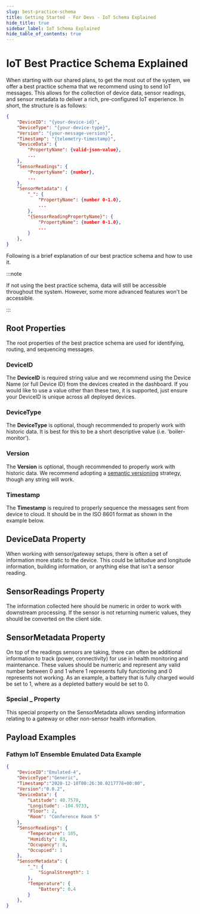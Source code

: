 ```yaml
---
slug: best-practice-schema
title: Getting Started - For Devs - IoT Schema Explained
hide_title: true
sidebar_label: IoT Schema Explained 
hide_table_of_contents: true
---
```


# IoT Best Practice Schema Explained

When starting with our shared plans, to get the most out of the system, we offer a best practice schema that we recommend using to send IoT messages.  This allows for the collection of device data, sensor readings, and sensor metadata to deliver a rich, pre-configured IoT experience.   In short, the structure is as follows:

```json
{
    "DeviceID": "{your-device-id}",
    "DeviceType": "{your-device-type}",
    "Version": "{your-message-version}",
    "Timestamp": "{telemetry-timestamp}",
    "DeviceData": {
        "PropertyName": {valid-json-value},
        ...
    },
    "SensorReadings": {
        "PropertyName": {number},
        ...
    },
    "SensorMetadata": {
        "_": {
            "PropertyName": {number 0-1.0},
            ...
        },
        "{SensorReadingPropertyName}": {
            "PropertyName": {number 0-1.0},
            ...
        }
    },
}
```

Following is a brief explanation of our best practice schema and how to use it.

:::note

If not using the best practice schema, data will still be accessible throughout the system. However, some more advanced features won't be accessible.

:::

## Root Properties

The root properties of the best practice schema are used for identifying, routing, and sequencing messages.

### DeviceID

The **DeviceID** is required string value and we recommend using the Device Name (or full Device ID) from the devices created in the dashboard.  If you would like to use a value other than these two, it is supported, just ensure your DeviceID is unique across all deployed devices.

### DeviceType

The **DeviceType** is optional, though recommended to properly work with historic data.  It is best for this to be a short descriptive value (i.e. 'boiler-monitor').

### Version

The **Version** is optional, though recommended to properly work with historic data.  We recommend adopting a [semantic versioniing](https://semver.org/) strategy, though any string will work.

### Timestamp

The **Timestamp** is required to properly sequence the messages sent from device to cloud.  It should be in the ISO 8601 format as shown in the example below.

## **DeviceData** Property

When working with sensor/gateway setups, there is often a set of information more static to the device.  This could be latitudue and longitude information, building information, or anything else that isn't a sensor reading.

## **SensorReadings** Property

The information collected here should be numeric in order to work with downstream processing.  If the sensor is not returning numeric values, they should  be converted on the client side.

## **SensorMetadata** Property
On top of the readings sensors are taking, there can often be additional information to track (power, connectivity) for use in health monitoring and maintenance.  These values should be numeric and represent any valid number between 0 and 1 where 1 represents fully functioning and 0 represents not working.  As an example, a battery that is fully charged would be set to 1, where as a depleted battery would be set to 0.

### Special **_** Property

This special property on the SensorMetadata allows sending information relating to a gateway or other non-sensor health information.

## Payload Examples

### Fathym IoT Ensemble Emulated Data Example

```json
{
    "DeviceID":"Emulated-4",
    "DeviceType":"Generic",
    "Timestamp":"2020-12-10T00:26:30.0217778+00:00",
    "Version":"0.0.2",
    "DeviceData": {
        "Latitude": 40.7578,
        "Longitude": -104.9733,
        "Floor": 2,
        "Room": "Conference Room 5"
    },
    "SensorReadings": {
        "Temperature": 105,
        "Humidity": 83,
        "Occupancy": 8,
        "Occupied": 1
    },
    "SensorMetadata": {
        "_": {
            "SignalStrength": 1
        },
        "Temperature": {
            "Battery": 0.4
        }
    },
}
```
